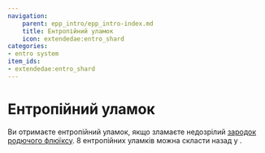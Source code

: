 ```yaml
---
navigation:
    parent: epp_intro/epp_intro-index.md
    title: Ентропійний уламок
    icon: extendedae:entro_shard
categories:
- entro system
item_ids:
- extendedae:entro_shard
---
```


# Ентропійний уламок

<Row>
<ItemImage id="extendedae:entro_shard" scale="4"></ItemImage>
</Row>

Ви отримаєте ентропійний уламок, якщо зламаєте недозрілий [зародок родючого флюїксу](./entro_budding.md). 8 ентропійних уламків можна скласти назад у <ItemLink id="extendedae:entro_crystal" />.
